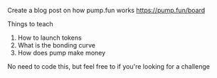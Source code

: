 Create a blog post on how pump.fun works
https://pump.fun/board

Things to teach
1. How to launch tokens
2. What is the bonding curve
3. How does pump make money

No need to code this, but feel free to if you're looking for a challenge
